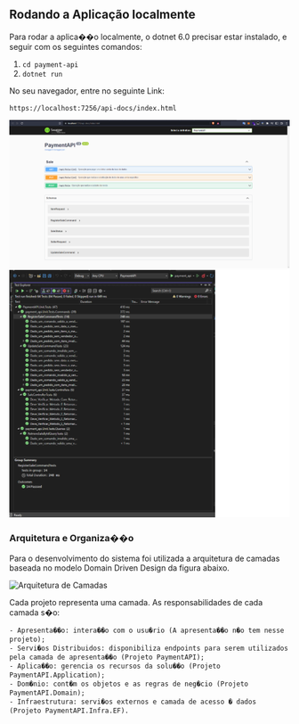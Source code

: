 ## Rodando a Aplicação localmente
Para rodar a aplica��o localmente, o dotnet 6.0 precisar estar instalado, e seguir com os seguintes comandos:
1. `cd payment-api`
2. `dotnet run`

No seu navegador, entre no seguinte Link:
```
https://localhost:7256/api-docs/index.html
```

![](swagger.png)
![](Tests.png)

### Arquitetura e Organiza��o

Para o desenvolvimento do sistema foi utilizada a arquitetura de camadas baseada no modelo Domain Driven Design da figura abaixo. 

![Arquitetura de Camadas](https://user-images.githubusercontent.com/42355371/74002848-3ba2f200-494f-11ea-9488-c3a22e4f53bd.jpg)

Cada projeto representa uma camada. As responsabilidades de cada camada s�o:

	- Apresenta��o: intera��o com o usu�rio (A apresenta��o n�o tem nesse projeto);
	- Servi�os Distribuidos: disponibiliza endpoints para serem utilizados pela camada de apresenta��o (Projeto PaymentAPI);
	- Aplica��o: gerencia os recursos da solu��o (Projeto PaymentAPI.Application);
	- Dom�nio: cont�m os objetos e as regras de neg�cio (Projeto PaymentAPI.Domain);
	- Infraestrutura: servi�os externos e camada de acesso � dados (Projeto PaymentAPI.Infra.EF).